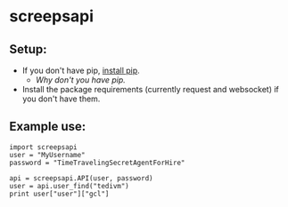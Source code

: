 # screepsapi

## Setup:
* If you don't have pip, [install pip](https://pip.pypa.io/en/latest/installing/#install-or-upgrade-pip).
  * _Why don't you have pip._
* Install the package requirements (currently request and websocket) if you don't have them.

## Example use:

```
import screepsapi
user = "MyUsername"
password = "TimeTravelingSecretAgentForHire"

api = screepsapi.API(user, password)
user = api.user_find("tedivm")
print user["user"]["gcl"]
```
